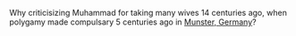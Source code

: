 Why criticisizing Muhammad for taking many wives 14 centuries ago, when polygamy made compulsary 5 centuries ago in [Munster, Germany](https://en.wikipedia.org/wiki/M%C3%BCnster_rebellion#Siege)?
